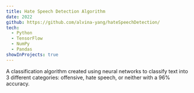 ```yaml
---
title: Hate Speech Detection Algorithm
date: 2022
github: https://github.com/alvina-yang/hateSpeechDetection/
tech:
  - Python
  - TensorFlow
  - NumPy
  - Pandas
showInProjects: true
---
```


A classification algorithm created using neural networks to classify text into 3 different categories: offensive, hate speech, or neither with a 96% accuracy. 